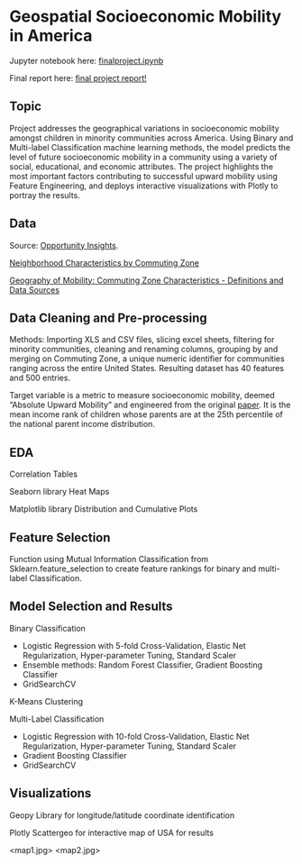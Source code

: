 # Geospatial Socioeconomic Mobility in America

Jupyter notebook here: [finalproject.ipynb](https://github.com/francisfjin/Geospatial_SocioeconomicMobility/blob/main/finalproject.ipynb)

Final report here: [final project report!](https://github.com/francisfjin/Geospatial_SocioeconomicMobility/blob/main/FinalReport.pdf)

## Topic

Project addresses the geographical variations in socioeconomic mobility amongst children in minority communities across America. Using Binary and Multi-label Classification machine learning methods, the model predicts the level of future socioeconomic mobility in a community using a variety of social, educational, and economic attributes. The project highlights the most important factors contributing to successful upward mobility using Feature Engineering, and deploys interactive visualizations with Plotly to portray the results. 

## Data

Source: [Opportunity Insights](https://opportunityinsights.org/data/).

[Neighborhood Characteristics by Commuting Zone](https://github.com/francisfjin/Geospatial_SocioeconomicMobility/blob/main/CZ_neighborhoodcharacteristicsbycsv.csv)

[Geography of Mobility: Commuting Zone Characteristics - Definitions and Data Sources](https://github.com/francisfjin/Geospatial_SocioeconomicMobility/blob/main/online_data_tables-8.xls)

## Data Cleaning and Pre-processing

Methods: Importing XLS and CSV files, slicing excel sheets, filtering for minority communities, cleaning and renaming columns, grouping by and merging on Commuting Zone, a unique numeric identifier for communities ranging across the entire United States. Resulting dataset has 40 features and 500 entries. 

Target variable is a metric to measure socioeconomic mobility, deemed “Absolute Upward Mobility” and engineered from the original [paper](https://opportunityinsights.org/paper/land-of-opportunity/). It is the mean income rank of children whose parents are at the 25th percentile of the national parent income distribution. 


## EDA

Correlation Tables

Seaborn library Heat Maps 

Matplotlib library Distribution and Cumulative Plots



## Feature Selection

Function using Mutual Information Classification from Sklearn.feature_selection to create feature rankings for binary and multi-label Classification. 

<feature rankings.jpg>
<top ten features.jpg>


## Model Selection and Results

Binary Classification
- Logistic Regression with 5-fold Cross-Validation, Elastic Net Regularization, Hyper-parameter Tuning, Standard Scaler
- Ensemble methods: Random Forest Classifier, Gradient Boosting Classifier
- GridSearchCV 

K-Means Clustering

Multi-Label Classification
- Logistic Regression with 10-fold Cross-Validation, Elastic Net Regularization, Hyper-parameter Tuning, Standard Scaler
- Gradient Boosting Classifier
- GridSearchCV 

## Visualizations

Geopy Library for longitude/latitude coordinate identification

Plotly Scattergeo for interactive map of USA for results 

<map1.jpg>
<map2.jpg>















